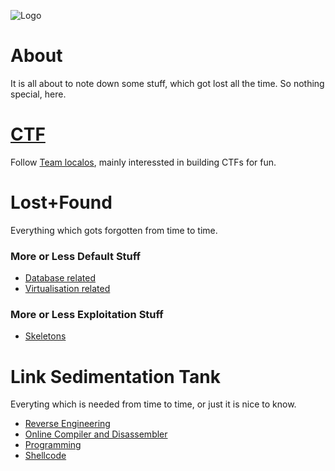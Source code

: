 ![Logo](ForsakenSystems/.github/main/images/logo.png)

# About
It is all about to note down some stuff, which got lost all the time. So nothing special, here.

# [CTF](http://localos.io)
Follow [Team localos](http://localos.io), mainly interessted in building CTFs for fun.

# Lost+Found
Everything which gots forgotten from time to time.

### More or Less Default Stuff
- [Database related](ForsakenSystems/.github/main/content/lost-and-found/defa/db.md)
- [Virtualisation related](ForsakenSystems/.github/main/content/lost-and-found/defa/virt.md)

### More or Less Exploitation Stuff
- [Skeletons](ForsakenSystems/.github/main/content/lost-and-found/expl/skel.md)

# Link Sedimentation Tank
Everyting which is needed from time to time, or just it is nice to know.

- [Reverse Engineering](ForsakenSystems/.github/main/content/links/re.md)
- [Online Compiler and Disassembler](ForsakenSystems/.github/main/content/links/disa.md)
- [Programming](ForsakenSystems/.github/main/content/links/prog.md)
- [Shellcode](ForsakenSystems/.github/main/content/links/sc.md)
